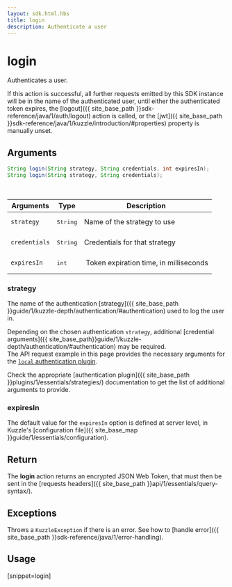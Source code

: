 ```yaml
---
layout: sdk.html.hbs
title: login
description: Authenticate a user
---
```


# login

Authenticates a user.

If this action is successful, all further requests emitted by this SDK instance will be in the name of the authenticated user, until either the authenticated token expires, the [logout]({{ site_base_path }}sdk-reference/java/1/auth/logout) action is called, or the [jwt]({{ site_base_path }}sdk-reference/java/1/kuzzle/introduction/#properties) property is manually unset.

## Arguments

```java
String login(String strategy, String credentials, int expiresIn);
String login(String strategy, String credentials);
```

<br/>

| Arguments    | Type    | Description |
|--------------|---------|-------------|
| `strategy` | <pre>String</pre> | Name of the strategy to use |
| `credentials` | <pre>String</pre> | Credentials for that strategy |
| `expiresIn` | <pre>int</pre> | Token expiration time, in milliseconds |

### strategy

The name of the authentication [strategy]({{ site_base_path }}guide/1/kuzzle-depth/authentication/#authentication) used to log the user in.

Depending on the chosen authentication `strategy`, additional [credential arguments]({{ site_base_path}}guide/1/kuzzle-depth/authentication/#authentication) may be required.  
The API request example in this page provides the necessary arguments for the [`local` authentication plugin](https://github.com/kuzzleio/kuzzle-plugin-auth-passport-local).

Check the appropriate [authentication plugin]({{ site_base_path }}plugins/1/essentials/strategies/) documentation to get the list of additional arguments to provide.

### expiresIn

The default value for the `expiresIn` option is defined at server level, in Kuzzle's [configuration file]({{ site_base_map }}guide/1/essentials/configuration).

## Return

The **login** action returns an encrypted JSON Web Token, that must then be sent in the [requests headers]({{ site_base_path }}api/1/essentials/query-syntax/).

## Exceptions

Throws a `KuzzleException` if there is an error. See how to [handle error]({{ site_base_path }}sdk-reference/java/1/error-handling).

## Usage

[snippet=login]

